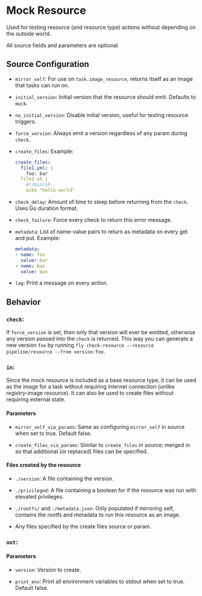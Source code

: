 # Mock Resource

Used for testing resource (and resource type) actions without depending on the
outside world.

All source fields and parameters are optional.

## Source Configuration

* `mirror_self`: For use on `task.image_resource`, returns itself as an image that tasks can run on.

* `initial_version`: Initial version that the resource should emit. Defaults to `mock`.

* `no_initial_version`: Disable initial version, useful for testing resource triggers.

* `force_version`: Always emit a version regardless of any param during `check`.

* `create_files`: Example:
  ```yaml
  create_files:
    file1.yml: |
      foo: bar
    file2.sh |
      #!/bin/sh
      echo "hello world"
  ```

* `check_delay`: Amount of time to sleep before returning from the `check`. Uses Go duration format.

* `check_failure`: Force every check to return this error message.

* `metadata`: List of name-value pairs to return as metadata on every get and put. Example:
  ```yaml
  metadata:
  - name: foo
    value: bar
  - name: baz
    value: qux
  ```

* `log`: Print a message on every action.

## Behavior

### `check`:

If `force_version` is set, then only that version will ever be emitted, otherwise any version passed into the `check` is returned. This way you can generate a new version `foo` by running `fly check-resource --resource pipeline/resource --from version:foo`.

### `in`:

Since the mock resource is included as a base resource type, it can be used as the image for a task without requiring internet connection (unlike registry-image resource). It can also be used to create files without requiring external state.

#### Parameters

* `mirror_self_via_params`: Same as configuring `mirror_self` in source when set to true. Default false.

* `create_files_via_params`: Similar to `create_files` in source; merged in so that additional (or replaced) files can be specified.

#### Files created by the resource

* `./version`: A file containing the version.

* `./privileged`: A file containing a boolean for if the resource was run with elevated privileges.

* `./rootfs/` and `./metadata.json`: Only populated if mirroring self, contains the rootfs and metadata to run this resource as an image.

* Any files specified by the create files source or param.

### `out`:

#### Parameters

* `version`: Version to create.

* `print_env`: Print all environment variables to stdout when set to true. Default false.
